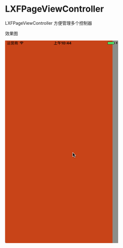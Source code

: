# LXFPageViewController
LXFPageViewController 方便管理多个控制器

效果图

![image](https://github.com/LinXunFeng/LXFPageViewController/raw/master/Screenshots/1.gif)
